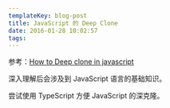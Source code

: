 ```yaml
---
templateKey: blog-post
title: JavaScript 的 Deep Clone
date: 2016-01-28 10:02:57
tags:
---
```


参考：[How to Deep clone in javascript](http://stackoverflow.com/questions/4459928/how-to-deep-clone-in-javascript)

深入理解后会涉及到 JavaScript 语言的基础知识。

尝试使用 TypeScript 方便 JavaScript 的深克隆。
